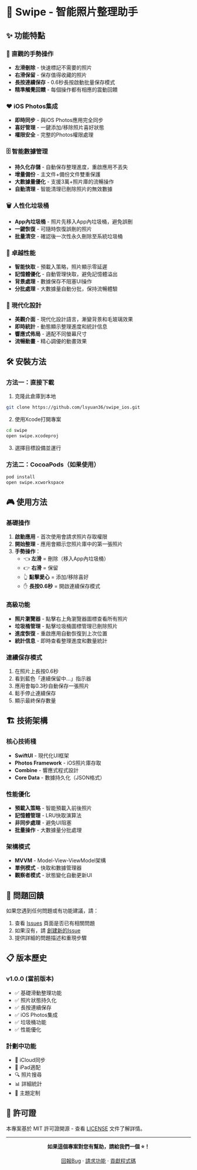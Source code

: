 # 📸 Swipe - 智能照片整理助手


## ✨ 功能特點

### 🎯 **直觀的手勢操作**
- **左滑刪除** - 快速標記不需要的照片
- **右滑保留** - 保存值得收藏的照片
- **長按連續保存** - 0.6秒長按啟動批量保存模式
- **精準觸覺回饋** - 每個操作都有相應的震動回饋

### ❤️ **iOS Photos集成**
- **即時同步** - 與iOS Photos應用完全同步
- **喜好管理** - 一鍵添加/移除照片喜好狀態
- **權限安全** - 完整的Photos權限處理

### 🗄️ **智能數據管理**
- **持久化存儲** - 自動保存整理進度，重啟應用不丟失
- **增量備份** - 主文件+備份文件雙重保護
- **大數據量優化** - 支援3萬+照片庫的流暢操作
- **自動清理** - 智能清理已刪除照片的無效數據

### 🗑️ **人性化垃圾桶**
- **App內垃圾桶** - 照片先移入App內垃圾桶，避免誤刪
- **一鍵恢復** - 可隨時恢復誤刪的照片
- **批量清空** - 確認後一次性永久刪除至系統垃圾桶

### 🚀 **卓越性能**
- **智能快取** - 預載入策略，照片顯示零延遲
- **記憶體優化** - 自動管理快取，避免記憶體溢出
- **背景處理** - 數據保存不阻塞UI操作
- **分批處理** - 大數據量自動分批，保持流暢體驗

### 🎨 **現代化設計**
- **美觀介面** - 現代化設計語言，漸變背景和毛玻璃效果
- **即時統計** - 動態顯示整理進度和統計信息
- **響應式佈局** - 適配不同螢幕尺寸
- **流暢動畫** - 精心調優的動畫效果

## 🛠️ 安裝方法

### 方法一：直接下載
1. 克隆此倉庫到本地
```bash
git clone https://github.com/lsyuan36/swipe_ios.git
```

2. 使用Xcode打開專案
```bash
cd swipe
open swipe.xcodeproj
```

3. 選擇目標設備並運行

### 方法二：CocoaPods（如果使用）
```bash
pod install
open swipe.xcworkspace
```

## 🎮 使用方法

### 基礎操作
1. **啟動應用** - 首次使用會請求照片存取權限
2. **開始整理** - 應用會顯示您照片庫中的第一張照片
3. **手勢操作**：
   - 👈 **左滑** = 刪除（移入App內垃圾桶）
   - 👉 **右滑** = 保留
   - 👆 **點擊愛心** = 添加/移除喜好
   - ✋ **長按0.6秒** = 開啟連續保存模式

### 高級功能
- **照片瀏覽器** - 點擊右上角瀏覽器圖標查看所有照片
- **垃圾桶管理** - 點擊垃圾桶圖標管理已刪除照片
- **進度恢復** - 重啟應用自動恢復到上次位置
- **統計信息** - 即時查看整理進度和數量統計

### 連續保存模式
1. 在照片上長按0.6秒
2. 看到藍色「連續保留中...」指示器
3. 應用會每0.3秒自動保存一張照片
4. 鬆手停止連續保存
5. 顯示最終保存數量

## 🏗️ 技術架構

### 核心技術棧
- **SwiftUI** - 現代化UI框架
- **Photos Framework** - iOS照片庫存取
- **Combine** - 響應式程式設計
- **Core Data** - 數據持久化（JSON格式）

### 性能優化
- **預載入策略** - 智能預載入前後照片
- **記憶體管理** - LRU快取演算法
- **非同步處理** - 避免UI阻塞
- **批量操作** - 大數據量分批處理

### 架構模式
- **MVVM** - Model-View-ViewModel架構
- **單例模式** - 快取和數據管理器
- **觀察者模式** - 狀態變化自動更新UI

## 🐛 問題回饋

如果您遇到任何問題或有功能建議，請：

1. 查看 [Issues](../../issues) 頁面是否已有相關問題
2. 如果沒有，請 [創建新的Issue](../../issues/new)
3. 提供詳細的問題描述和重現步驟

## 📋 版本歷史

### v1.0.0 (當前版本)
- ✅ 基礎滑動整理功能
- ✅ 照片狀態持久化
- ✅ 長按連續保存
- ✅ iOS Photos集成
- ✅ 垃圾桶功能
- ✅ 性能優化

### 計劃中功能
- 🔄 iCloud同步
- 📱 iPad適配
- 🔍 照片搜尋
- 📊 詳細統計
- 🎨 主題定制

## 📄 許可證

本專案基於 MIT 許可證開源 - 查看 [LICENSE](LICENSE) 文件了解詳情。

---

<div align="center">

**如果這個專案對您有幫助，請給我們一個 ⭐️！**

[回報Bug](../../issues) · [請求功能](../../issues) · [貢獻程式碼](../../pulls)

</div> 